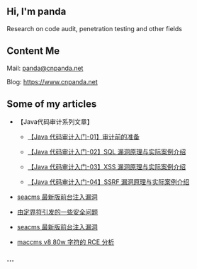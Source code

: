 ## Hi, I'm panda

Research on code audit, penetration testing and other fields


## Content Me

Mail: panda@cnpanda.net

Blog: https://www.cnpanda.net


## Some of my articles

* 【Java代码审计系列文章】

    *  [【Java 代码审计入门-01】审计前的准备]( https://www.cnpanda.net/codeaudit/588.html)

    *  [【Java 代码审计入门-02】SQL 漏洞原理与实际案例介绍 ](https://www.cnpanda.net/codeaudit/600.html)

    *  [【Java 代码审计入门-03】XSS 漏洞原理与实际案例介绍 ](https://www.cnpanda.net/codeaudit/605.html)

    *  [【Java 代码审计入门-04】SSRF 漏洞原理与实际案例介绍](https://www.cnpanda.net/codeaudit/678.html)

* [seacms 最新版前台注入漏洞](https://www.cnpanda.net/codeaudit/730.html)

* [由定界符引发的一些安全问题](https://www.cnpanda.net/sec/693.html)

* [seacms 最新版前台注入漏洞](https://www.cnpanda.net/codeaudit/730.html)

* [maccms v8 80w 字符的 RCE 分析](https://www.cnpanda.net/codeaudit/660.html)

### ···




